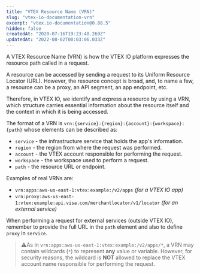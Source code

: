 ```yaml
---
title: "VTEX Resource Name (VRN)"
slug: "vtex-io-documentation-vrn"
excerpt: "vtex.io-documentation@0.88.5"
hidden: false
createdAt: "2020-07-16T19:23:48.269Z"
updatedAt: "2022-08-02T00:03:06.033Z"
---
```

A VTEX Resource Name (VRN) is how the VTEX IO platform expresses the resource path called in a request. 

A resource can be accessed by sending a request to its Uniform Resource Locator (URL). However, the resource concept is broad, and, to name a few, a resource can be a proxy, an API segment, an app endpoint, etc. 

Therefore, in VTEX IO, we identify and express a resource by using a VRN, which structure carries essential information about the resource itself and the context in which it is being accessed.

The format of a VRN is `vrn:{service}:{region}:{account}:{workspace}:{path}` whose elements can be described as:

- `service` - the infrastructure service that holds the app's information.
- `region` - the region from where the request was performed.
- `account` - the VTEX account responsible for performing the request.
- `workspace` - the workspace used to perform a request.
- `path` - the resource URL or endpoint.

Examples of real VRNs are:

- `vrn:apps:aws-us-east-1:vtex:example:/v2/apps` *(for a VTEX IO app)*
- `vrn:proxy:aws-us-east-1:vtex:example:api.visa.com/merchantlocator/v1/locator` *(for an external service)*

When performing a request for external services (outside VTEX IO), remember to provide the full URL in the `path` element and also to define `proxy` in `service`.

>⚠️As in `vrn:apps:aws-us-east-1:vtex:example:/v2/apps/*`, a VRN may contain wildcards (`*`) to represent **any** value or variable. However, for security reasons, the wildcard is **NOT** allowed to replace the VTEX account name responsible for performing the request.